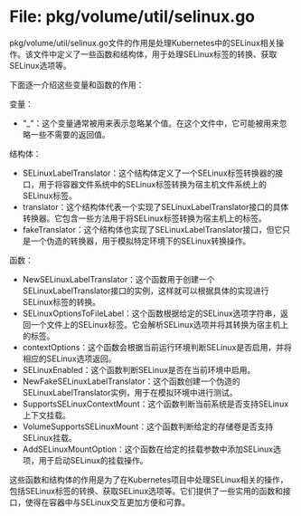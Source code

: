 # File: pkg/volume/util/selinux.go

pkg/volume/util/selinux.go文件的作用是处理Kubernetes中的SELinux相关操作。该文件中定义了一些函数和结构体，用于处理SELinux标签的转换、获取SELinux选项等。

下面逐一介绍这些变量和函数的作用：

变量：
- "_"：这个变量通常被用来表示忽略某个值。在这个文件中，它可能被用来忽略一些不需要的返回值。

结构体：
- SELinuxLabelTranslator：这个结构体定义了一个SELinux标签转换器的接口，用于将容器文件系统中的SELinux标签转换为宿主机文件系统上的SELinux标签。
- translator：这个结构体代表一个实现了SELinuxLabelTranslator接口的具体转换器。它包含一些方法用于将SELinux标签转换为宿主机上的标签。
- fakeTranslator：这个结构体也实现了SELinuxLabelTranslator接口，但它只是一个伪造的转换器，用于模拟特定环境下的SELinux转换操作。

函数：
- NewSELinuxLabelTranslator：这个函数用于创建一个SELinuxLabelTranslator接口的实例，这样就可以根据具体的实现进行SELinux标签的转换。
- SELinuxOptionsToFileLabel：这个函数根据给定的SELinux选项字符串，返回一个文件上的SELinux标签。它会解析SELinux选项并将其转换为宿主机上的标签。
- contextOptions：这个函数会根据当前运行环境判断SELinux是否启用，并将相应的SELinux选项返回。
- SELinuxEnabled：这个函数判断SELinux是否在当前环境中启用。
- NewFakeSELinuxLabelTranslator：这个函数创建一个伪造的SELinuxLabelTranslator实例，用于在模拟环境中进行测试。
- SupportsSELinuxContextMount：这个函数判断当前系统是否支持SELinux上下文挂载。
- VolumeSupportsSELinuxMount：这个函数判断给定的存储卷是否支持SELinux挂载。
- AddSELinuxMountOption：这个函数在给定的挂载参数中添加SELinux选项，用于启动SELinux的挂载操作。

这些函数和结构体的作用是为了在Kubernetes项目中处理SELinux相关的操作，包括SELinux标签的转换、获取SELinux选项等。它们提供了一些实用的函数和接口，使得在容器中与SELinux交互更加方便和可靠。

